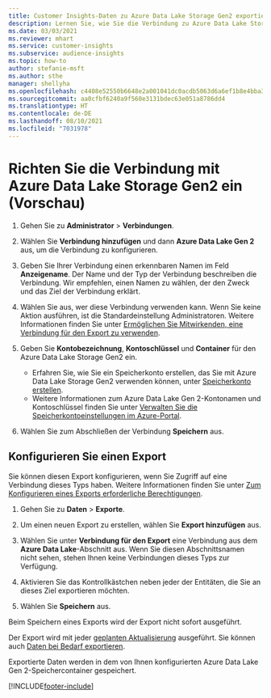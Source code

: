 ```yaml
---
title: Customer Insights-Daten zu Azure Data Lake Storage Gen2 exportieren
description: Lernen Sie, wie Sie die Verbindung zu Azure Data Lake Storage Gen2 konfigurieren.
ms.date: 03/03/2021
ms.reviewer: mhart
ms.service: customer-insights
ms.subservice: audience-insights
ms.topic: how-to
author: stefanie-msft
ms.author: sthe
manager: shellyha
ms.openlocfilehash: c4408e52550b6648e2a001041dc0acdb5063d6a6ef1b8e4bba3321bf25fefcfc
ms.sourcegitcommit: aa0cfbf6240a9f560e3131bdec63e051a8786dd4
ms.translationtype: HT
ms.contentlocale: de-DE
ms.lasthandoff: 08/10/2021
ms.locfileid: "7031978"
---
```

# <a name="set-up-the-connection-to-azure-data-lake-storage-gen2-preview"></a>Richten Sie die Verbindung mit Azure Data Lake Storage Gen2 ein (Vorschau)

1. Gehen Sie zu **Administrator** > **Verbindungen**.

1. Wählen Sie **Verbindung hinzufügen** und dann **Azure Data Lake Gen 2** aus, um die Verbindung zu konfigurieren.

1. Geben Sie Ihrer Verbindung einen erkennbaren Namen im Feld **Anzeigename**. Der Name und der Typ der Verbindung beschreiben die Verbindung. Wir empfehlen, einen Namen zu wählen, der den Zweck und das Ziel der Verbindung erklärt.

1. Wählen Sie aus, wer diese Verbindung verwenden kann. Wenn Sie keine Aktion ausführen, ist die Standardeinstellung Administratoren. Weitere Informationen finden Sie unter [Ermöglichen Sie Mitwirkenden, eine Verbindung für den Export zu verwenden](connections.md#allow-contributors-to-use-a-connection-for-exports).

1. Geben Sie **Kontobezeichnung**, **Kontoschlüssel** und **Container** für den Azure Data Lake Storage Gen2 ein.
    - Erfahren Sie, wie Sie ein Speicherkonto erstellen, das Sie mit Azure Data Lake Storage Gen2 verwenden können, unter [Speicherkonto erstellen](/azure/storage/blobs/create-data-lake-storage-account). 
    - Weitere Informationen zum Azure Data Lake Gen 2-Kontonamen und Kontoschlüssel finden Sie unter [Verwalten Sie die Speicherkontoeinstellungen im Azure-Portal](/azure/storage/common/storage-account-manage).

1. Wählen Sie zum Abschließen der Verbindung **Speichern** aus. 

## <a name="configure-an-export"></a>Konfigurieren Sie einen Export

Sie können diesen Export konfigurieren, wenn Sie Zugriff auf eine Verbindung dieses Typs haben. Weitere Informationen finden Sie unter [Zum Konfigurieren eines Exports erforderliche Berechtigungen](export-destinations.md#set-up-a-new-export).

1. Gehen Sie zu **Daten** > **Exporte**.

1. Um einen neuen Export zu erstellen, wählen Sie **Export hinzufügen** aus.

1. Wählen Sie unter **Verbindung für den Export** eine Verbindung aus dem **Azure Data Lake**-Abschnitt aus. Wenn Sie diesen Abschnittsnamen nicht sehen, stehen Ihnen keine Verbindungen dieses Typs zur Verfügung.

1. Aktivieren Sie das Kontrollkästchen neben jeder der Entitäten, die Sie an dieses Ziel exportieren möchten.

1. Wählen Sie **Speichern** aus.

Beim Speichern eines Exports wird der Export nicht sofort ausgeführt.

Der Export wird mit jeder [geplanten Aktualisierung](system.md#schedule-tab) ausgeführt. Sie können auch [Daten bei Bedarf exportieren](export-destinations.md#run-exports-on-demand). 

Exportierte Daten werden in dem von Ihnen konfigurierten Azure Data Lake Gen 2-Speichercontainer gespeichert. 

[!INCLUDE[footer-include](../includes/footer-banner.md)]
